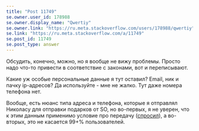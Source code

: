 ```yaml
---
title: "Post 11749"
se.owner.user_id: 178988
se.owner.display_name: "Qwertiy"
se.owner.link: "https://ru.meta.stackoverflow.com/users/178988/qwertiy"
se.link: "https://ru.meta.stackoverflow.com/a/11749"
se.post_id: 11749
se.post_type: answer
---
```

<p>Обсудить, конечно, можно, но я вообще не вижу проблемы. Просто надо что-то привести в соответствие с законами, вот и переписывают.</p>
<p>Какие уж особые персональные данные я тут оставил? Email, ник и пачку ip-адресов? Да используйте - мне не жалко. Тут даже номера телефона нет.</p>
<p>Вообще, есть нюанс типа адреса и телефона, которые я отправлял Николасу для отправки подарков от SO, но во-первых, я не уверен, что к этим данным применимо условие про передачу (<a href="//meta.stackexchange.com/a/370593/309650">спросил</a>), а во-вторых, это не касается 99+% пользователей.</p>

